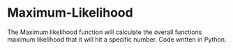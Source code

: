 # Maximum-Likelihood
The Maximum likelihood function will calculate the overall functions maximum likelihood that it will hit a specific number.
Code written in Python.
